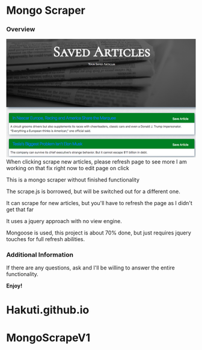 # Mongo Scraper

### Overview

![alt text](mongo.png)
When clicking scrape new articles, please refresh page to see more
I am working on that fix right now to edit page on click

This is a mongo scraper without finished functionality

The scrape.js is borrowed, but will be switched out for a different one.

It can scrape for new articles, but you'll have to refresh the page as I didn't get that far

It uses a jquery approach with no view engine.

Mongoose is used, this project is about 70% done, but just requires jquery touches for full refresh abilities.

### Additional Information

If there are any questions, ask and I'll be willing to answer the entire functionality.

**Enjoy!**

# Hakuti.github.io

# MongoScrapeV1
